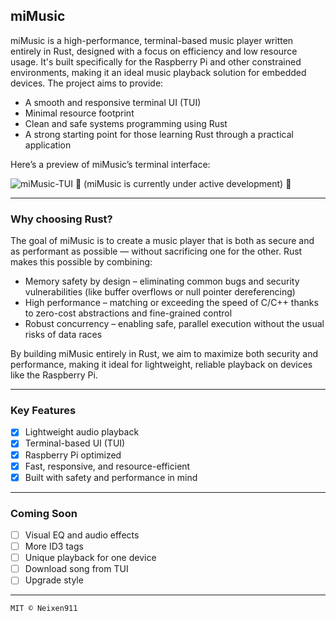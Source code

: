 ## miMusic

miMusic is a high-performance, terminal-based music player written entirely in Rust, designed with a focus on efficiency and low resource usage. It's built specifically for the Raspberry Pi and other constrained environments, making it an ideal music playback solution for embedded devices.
The project aims to provide:

- A smooth and responsive terminal UI (TUI)
- Minimal resource footprint
- Clean and safe systems programming using Rust
- A strong starting point for those learning Rust through a practical application

Here’s a preview of miMusic’s terminal interface:

![miMusic-TUI](https://github.com/user-attachments/assets/f6b57a55-5baa-4069-9a47-c5c2b05f8e10)
🚧 (miMusic is currently under active development) 🚧

------------------------------------

### Why choosing Rust?

The goal of miMusic is to create a music player that is both as secure and as performant as possible — without sacrificing one for the other.
Rust makes this possible by combining:
- Memory safety by design – eliminating common bugs and security vulnerabilities (like buffer overflows or null pointer dereferencing)
- High performance – matching or exceeding the speed of C/C++ thanks to zero-cost abstractions and fine-grained control
- Robust concurrency – enabling safe, parallel execution without the usual risks of data races

By building miMusic entirely in Rust, we aim to maximize both security and performance, making it ideal for lightweight, reliable playback on devices like the Raspberry Pi.

------------------------------------

### Key Features

- [x] Lightweight audio playback
- [x] Terminal-based UI (TUI)
- [x] Raspberry Pi optimized
- [x] Fast, responsive, and resource-efficient
- [x] Built with safety and performance in mind

------------------------------------

### Coming Soon

- [ ] Visual EQ and audio effects
- [ ] More ID3 tags
- [ ] Unique playback for one device
- [ ] Download song from TUI
- [ ] Upgrade style

------------------------------------

    MIT © Neixen911
